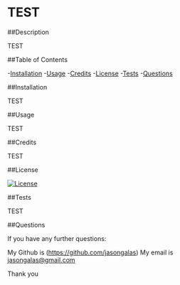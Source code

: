 # TEST

  ##Description

  TEST

  ##Table of Contents

  -[Installation](#Installation)
  -[Usage](#Usage)
  -[Credits](#Credits)
  -[License](#License)
  -[Tests](#Tests)
  -[Questions](#Questions)

  ##Installation

  TEST

  ##Usage

  TEST

  ##Credits

  TEST

  ##License

  [![License](https://img.shields.io/badge/license-MIT-blue.svg)](https://choosealicense.com/licenses/mit/)

  ##Tests

  TEST

  ##Questions

  If you have any further questions:

  My Github is (https://github.com/jasongalas)
  My email is jasongalas@gmail.com

  Thank you
